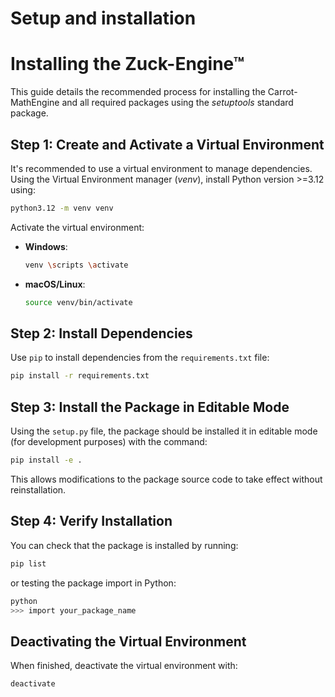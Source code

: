 # Setup and installation

# Installing the Zuck-Engine&trade;

This guide details the recommended process for installing the Carrot-MathEngine and all required packages using the _setuptools_ standard package.

## Step 1: Create and Activate a Virtual Environment

It's recommended to use a virtual environment to manage dependencies. Using the Virtual Environment manager (_venv_), install Python version >=3.12 using:

```sh
python3.12 -m venv venv
```

Activate the virtual environment:

- **Windows**:
  ```sh
  venv \scripts \activate
  ```
- **macOS/Linux**:
  ```sh
  source venv/bin/activate
  ```

## Step 2: Install Dependencies

Use `pip` to install dependencies from the `requirements.txt` file:

```sh
pip install -r requirements.txt
```

## Step 3: Install the Package in Editable Mode

Using the `setup.py` file, the package should be installed it in editable mode (for development purposes) with the command:

```sh
pip install -e .
```

This allows modifications to the package source code to take effect without reinstallation. 

## Step 4: Verify Installation

You can check that the package is installed by running:

```sh
pip list
```

or testing the package import in Python:

```sh
python
>>> import your_package_name
```

## Deactivating the Virtual Environment

When finished, deactivate the virtual environment with:

```sh
deactivate
```

